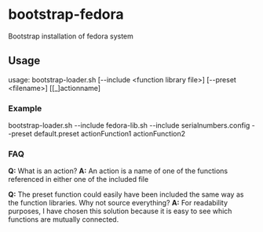 # bootstrap-fedora
Bootstrap installation of fedora system

## Usage
usage: bootstrap-loader.sh [--include \<function library file>] [--preset \<filename>] [[_]actionname]

### Example

bootstrap-loader.sh  --include fedora-lib.sh --include serialnumbers.config --preset default.preset actionFunction1 actionFunction2

### FAQ
**Q:** What is an action?
**A:** An action is a name of one of the functions referenced in either one of the included file

**Q:** The preset function could easily have been included the same way as the function libraries. Why not source everything?
**A:** For readability purposes, I have chosen this solution because it is easy to see which functions are mutually connected.
